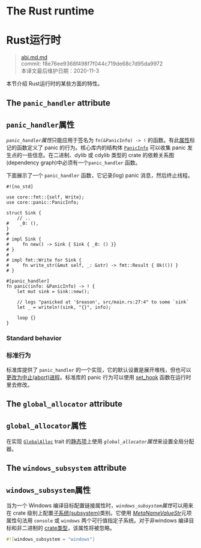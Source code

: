 # The Rust runtime
# Rust运行时

>[abi.md.md](https://github.com/rust-lang/reference/blob/master/src/abi.md)\
>commit:  f8e76ee9368f498f7f044c719de68c7d95da9972 \
>本译文最后维护日期：2020-11-3

本节介绍 Rust运行时的某些方面的特性。

## The `panic_handler` attribute
## `panic_handler`属性

*`panic_handler`属性*只能应用于签名为 `fn(&PanicInfo) -> !` 的函数。有此[属性][attribute]标记的函数定义了 panic 的行为。核心库内的结构体 [`PanicInfo`] 可以收集 panic 发生点的一些信息。在二进制、dylib 或 cdylib 类型的 crate 的依赖关系图(dependency graph)中必须有一个`panic_handler` 函数。

下面展示了一个 `panic_handler` 函数，它记录(log)  panic  消息，然后终止线程。

<!-- ignore: test infrastructure can't handle no_std -->
```rust,ignore
#![no_std]

use core::fmt::{self, Write};
use core::panic::PanicInfo;

struct Sink {
    // ..
#    _0: (),
}
#
# impl Sink {
#     fn new() -> Sink { Sink { _0: () }}
# }
#
# impl fmt::Write for Sink {
#     fn write_str(&mut self, _: &str) -> fmt::Result { Ok(()) }
# }

#[panic_handler]
fn panic(info: &PanicInfo) -> ! {
    let mut sink = Sink::new();

    // logs "panicked at '$reason', src/main.rs:27:4" to some `sink`
    let _ = writeln!(sink, "{}", info);

    loop {}
}
```

### Standard behavior
### 标准行为

标准库提供了 `panic_handler` 的一个实现，它的默认设置是展开堆栈，但也可以[更改为中止(abort)进程][abort]。标准库的 panic 行为可以使用 [set_hook] 函数在运行时里去修改。

## The `global_allocator` attribute
## `global_allocator`属性

在实现 [`GlobalAlloc`] trait 的[静态项][static item]上使用 *`global_allocator`属性*来设置全局分配器。

## The `windows_subsystem` attribute
## `windows_subsystem`属性

当为一个 Windows 编译目标配置链接属性时，*`windows_subsystem`属性*可以用来在 crate 级别上配置[子系统(subsystem)][subsystem]类别。它使用 [_MetaNameValueStr_]元项属性句法用 `console` 或 `windows` 两个可行值指定子系统。对于非windows 编译目标和非二进制的 [crate类型][crate types]，该属性将被忽略。

```rust
#![windows_subsystem = "windows"]
```

[_MetaNameValueStr_]: attributes.md#meta-item-attribute-syntax
[`GlobalAlloc`]: https://doc.rust-lang.org/alloc/alloc/trait.GlobalAlloc.html
[`PanicInfo`]: https://doc.rust-lang.org/core/panic/struct.PanicInfo.html
[abort]: https://doc.rust-lang.org/book/ch09-01-unrecoverable-errors-with-panic.html
[attribute]: attributes.md
[crate types]: linkage.md
[set_hook]: https://doc.rust-lang.org/std/panic/fn.set_hook.html
[static item]: items/static-items.md
[subsystem]: https://msdn.microsoft.com/en-us/library/fcc1zstk.aspx

<!-- 2020-11-7-->
<!-- checked -->
